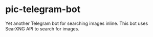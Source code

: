 # pic-telegram-bot
Yet another Telegram bot for searching images inline. This bot uses SearXNG API to search for images.
